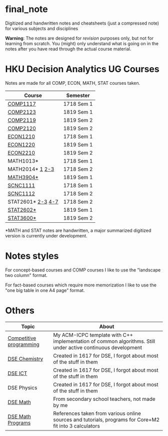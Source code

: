 # final_note
Digitized and handwritten notes and cheatsheets (just a compressed note) for various subjects and disciplines

**Warning**: The notes are designed for _revision_ purposes only, but not for learning from scratch. You (might) only understand what is going on in the notes after you have read through the actual course material.

# HKU Decision Analytics UG Courses

Notes are made for all COMP, ECON, MATH, STAT courses taken.

|Course|Semester|
|--|--|
|[COMP1117](hku_comp/COMP1117%20The%20Final%20Note.pdf)|1718 Sem 1|
|[COMP2123](hku_comp/COMP2123%20The%20Final%20Cheatsheet.pdf)|1819 Sem 1|
|[COMP2119](hku_comp/COMP2119%20The%20Final%20Note.pdf)|1819 Sem 2|
|[COMP2120](hku_comp/COMP2120%20The%20Final%20Note.pdf)|1819 Sem 2|
|[ECON1210](hku_econ/ECON1210%20The%20Final%20Note.pdf)|1718 Sem 1|
|[ECON1220](hku_econ/ECON1220%20The%20Final%20Note.pdf)|1819 Sem 1|
|[ECON2210](hku_econ/ECON2210%20The%20Final%20Note.pdf)|1819 Sem 2|
|MATH1013*|1718 Sem 1|
|MATH2014* [1](hku_math/math2014_handwritten_chapter1.pdf) [2-3](hku_math/math2014_handwritten_chapter2-3.pdf)|1718 Sem 2|
|[MATH3904*](hku_math/math3904_handwritten.pdf)|1819 Sem 1|
|[SCNC1111](hku_scnc_cc/SCNC1111%20The%20Final%20Note.pdf)|1718 Sem 1|
|[SCNC1112](hku_scnc_cc/SCNC1112%20The%20Final%20Note.pdf)|1718 Sem 2|
|STAT2601* [2-3](hku_stat/stat2601_handwritten_chapter2-3.pdf) [4-7](hku_stat/stat2601_handwritten_chapter4-7.pdf)|1718 Sem 2|
|[STAT2602*](hku_stat/stat2602_handwritten.pdf)|1819 Sem 1|
|[STAT3600*](hku_stat/stat3600_handwritten.pdf)|1819 Sem 2|

*MATH and STAT notes are handwritten, a major summarized digitized version is currently under development.

# Notes styles

For concept-based courses and COMP courses I like to use the "landscape two column" format.

For fact-based courses which require more memorization I like to use the "one big table in one A4 page" format.

# Others

|Topic|About|
|--|--|
|[Competitive programming](oi/storm_black.pdf)|My ACM-ICPC template with C++ implementation of common algorithms. Still under active continuous development|
|[DSE Chemistry](hkdse/Chemistry%20The%20Final%20Note.pdf)|Created in 1617 for DSE, I forgot about most of the stuff in them|
|[DSE ICT](hkdse/ICT%205__%20The%20Final%20Note%201.2.pdf)|Created in 1617 for DSE, I forgot about most of the stuff in them|
|DSE Physics|Created in 1617 for DSE, I forgot about most of the stuff in them|
|[DSE Math](hkdse/Mathematics%20The%20Final%20Note.pdf)|From secondary school teachers, not made by me|
|[DSE Math Programs](hkdse/Mathematics%20The%20Final%20Program%20Handwritten.pdf)|References taken from various online sources and tutorials, programs for Core+M2 fit into 3 calculators|

